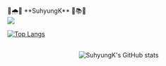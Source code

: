<div>
👑🌧️🌊 **SuhyungK** 🌈📚🎵
<br>
<img src="https://img.shields.io/badge/Python-FFD43B?style=flat-square&logo=Python&logoColor=#306998"/>

[![Top Langs](https://github-readme-stats.vercel.app/api/top-langs/?username=SuhyungK&layout=compact)](https://github.com/SuhyungK/github-readme-stats)
  <br><br>
</div>


</div>
<div align="center">
  
![SuhyungK's GitHub stats](https://github-readme-stats.vercel.app/api?username=SuhyungK&show_icons=true&theme=tokyonight)
  
</div>
